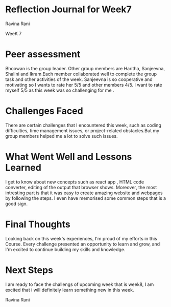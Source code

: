 # Reflection Journal for Week7 #
Ravina Rani 

WeeK 7

# Peer assessment #
Bhoowan is the group leader. Other group members  are Haritha, Sanjeevna, Shalini and Ikram.Each member collaborated well to complete the group task and other activities of the week. Sanjeevna is so cooperative and motivating so I wants to rate her 5/5 and other members 4/5.
I want to rate myself 5/5 as this week was so challenging for me .

# Challenges Faced #
There are certain challenges that I encountered this week, such as coding difficulties, time management issues, or project-related obstacles.But my group members helped me a lot to solve such issues.

# What Went Well and Lessons Learned #
I get to know about new concepts such as react app , HTML code converter, editing of the output that browser shows.
Moreover, the most intresting part is that it was easy to create amazing website and webpages by following the steps. I even have memorised some common steps that is a good sign.

# Final Thoughts #
Looking back on this week's experiences, I'm proud of my efforts in this Course. Every challenge presented an opportunity to learn and grow, and I'm excited to continue building my skills and knowledge.

# Next Steps #
I am ready to face the challengs of upcoming week that is week8, I am excited that i will definitely learn something new in this week.

Ravina Rani
